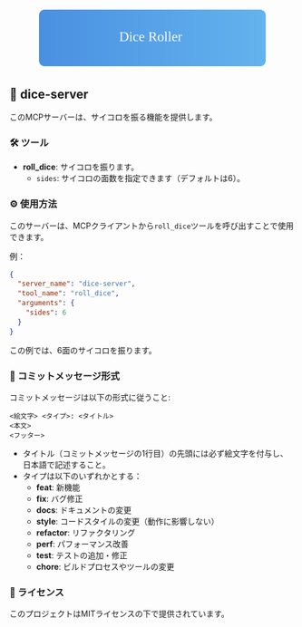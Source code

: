 # <div align="center"><img src="./assets/header.svg" alt="Dice Roller" width="400"/></div>

## 🎲 dice-server

このMCPサーバーは、サイコロを振る機能を提供します。

### 🛠️ ツール

- **roll_dice**: サイコロを振ります。
  - `sides`: サイコロの面数を指定できます（デフォルトは6）。

### ⚙️ 使用方法

このサーバーは、MCPクライアントから`roll_dice`ツールを呼び出すことで使用できます。

例：

```json
{
  "server_name": "dice-server",
  "tool_name": "roll_dice",
  "arguments": {
    "sides": 6
  }
}
```

この例では、6面のサイコロを振ります。

### 📝 コミットメッセージ形式

コミットメッセージは以下の形式に従うこと:

```
<絵文字> <タイプ>: <タイトル>
<本文>
<フッター>
```

- タイトル（コミットメッセージの1行目）の先頭には必ず絵文字を付与し、日本語で記述すること。
- タイプは以下のいずれかとする：
  - **feat**: 新機能
  - **fix**: バグ修正
  - **docs**: ドキュメントの変更
  - **style**: コードスタイルの変更（動作に影響しない）
  - **refactor**: リファクタリング
  - **perf**: パフォーマンス改善
  - **test**: テストの追加・修正
  - **chore**: ビルドプロセスやツールの変更

### 📜 ライセンス

このプロジェクトはMITライセンスの下で提供されています。
